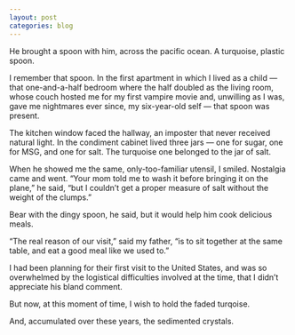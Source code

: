 ```yaml
---
layout: post
categories: blog
---
```


He brought a spoon with him, across the pacific ocean. A turquoise, plastic spoon.

I remember that spoon. In the first apartment in which I lived as a child — that one-and-a-half bedroom where the half doubled as the living room, whose couch hosted me for my first vampire movie and, unwilling as I was, gave me nightmares ever since, my six-year-old self — that spoon was present.

The kitchen window faced the hallway, an imposter that never received natural light. In the condiment cabinet lived three jars — one for sugar, one for MSG, and one for salt. The turquoise one belonged to the jar of salt.

When he showed me the same, only-too-familiar utensil, I smiled. Nostalgia came and went. “Your mom told me to wash it before bringing it on the plane,” he said, “but I couldn’t get a proper measure of salt without the weight of the clumps.”

Bear with the dingy spoon, he said, but it would help him cook delicious meals.

“The real reason of our visit,” said my father, “is to sit together at the same table, and eat a good meal like we used to.”

I had been planning for their first visit to the United States, and was so overwhelmed by the logistical difficulties involved at the time, that I didn’t appreciate his bland comment.

But now, at this moment of time, I wish to hold the faded turqoise.

And, accumulated over these years, the sedimented crystals.